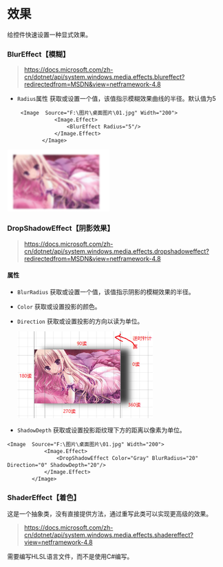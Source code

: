 # 效果

给控件快速设置一种显式效果。

### BlurEffect【模糊】

> https://docs.microsoft.com/zh-cn/dotnet/api/system.windows.media.effects.blureffect?redirectedfrom=MSDN&view=netframework-4.8

- `Radius`属性 获取或设置一个值，该值指示模糊效果曲线的半径。默认值为5

  ```xaml
   <Image  Source="F:\图片\桌面图片\01.jpg" Width="200">
              <Image.Effect>
                  <BlurEffect Radius="5"/>
              </Image.Effect>
          </Image>
  ```

![image-20200131212633897](effect-images/image-20200131212633897.png)



### DropShadowEffect【阴影效果】

> https://docs.microsoft.com/zh-cn/dotnet/api/system.windows.media.effects.dropshadoweffect?redirectedfrom=MSDN&view=netframework-4.8

#### 属性

- `BlurRadius` 获取或设置一个值，该值指示阴影的模糊效果的半径。

- `Color` 获取或设置投影的颜色。

- `Direction` 获取或设置投影的方向以读为单位。

  ![image-20200131215440841](effect-images/image-20200131215440841.png)

- `ShadowDepth` 获取或设置投影距纹理下方的距离以像素为单位。

```xaml
<Image  Source="F:\图片\桌面图片\01.jpg" Width="200">
            <Image.Effect>
                <DropShadowEffect Color="Gray" BlurRadius="20" Direction="0" ShadowDepth="20"/>
            </Image.Effect>
        </Image>
```

### ShaderEffect【着色】

这是一个抽象类，没有直接提供方法，通过重写此类可以实现更高级的效果。

> https://docs.microsoft.com/zh-cn/dotnet/api/system.windows.media.effects.shadereffect?view=netframework-4.8

需要编写HLSL语言文件，而不是使用C#编写。

